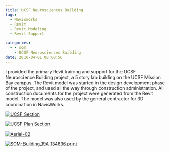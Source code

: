 ```yaml
---
title: UCSF Neurosciences Building
tags:
  - Navisworks
  - Revit
  - Revit Modeling
  - Revit Support

categories:
  - - som
    - UCSF Neurosciences Building
date: 2010-04-01 00:00:56
---
```


I provided the primary Revit training and support for the UCSF Neuroscience Building project, a 5 story lab building on the UCSF Mission Bay campus. The Revit model was started in the design development phase of the project, and used all the way through construction administration. All construction documents for the project were generated from the Revit model. The model was also used by the general contractor for 3D coordination in NavisWorks.

[![](http://www.ericanastas.com/wp-content/uploads/2012/06/UCSF-Section-636x477.jpg "UCSF Section")](UCSF-Section.jpg)

[![](http://www.ericanastas.com/wp-content/uploads/2012/06/UCSF-Plan-Section-636x477.jpg "UCSF Plan Section")](UCSF-Plan-Section.jpg)

[![](http://www.ericanastas.com/wp-content/uploads/2012/06/Aerial-02-636x426.jpg "Aerial-02")](Aerial-02.jpg)

[![](http://www.ericanastas.com/wp-content/uploads/2012/06/SOM-Building_19A-134836-print1-636x477.jpg "SOM-Building_19A 134836 print")](SOM-Building_19A-134836-print1.jpg)

